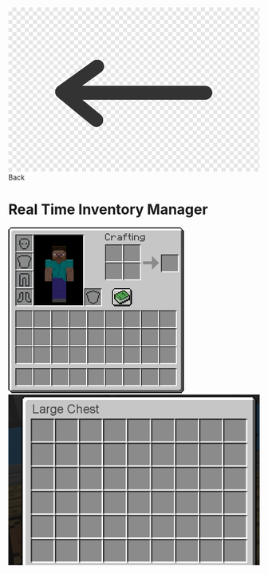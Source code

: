 <link href="../styles.css" rel="stylesheet">  

<div>
<a href="eventhub">
<img src="../imgs/backarrow.png" alt="Back" class="backarrow">
</a>
</div>
<div class="map"> Back </div>  

# Real Time Inventory Manager  

![Inventory](../imgs/invimg1.png "Example 1")  
![Inventory](../imgs/invimg2.png "Example 2")  

